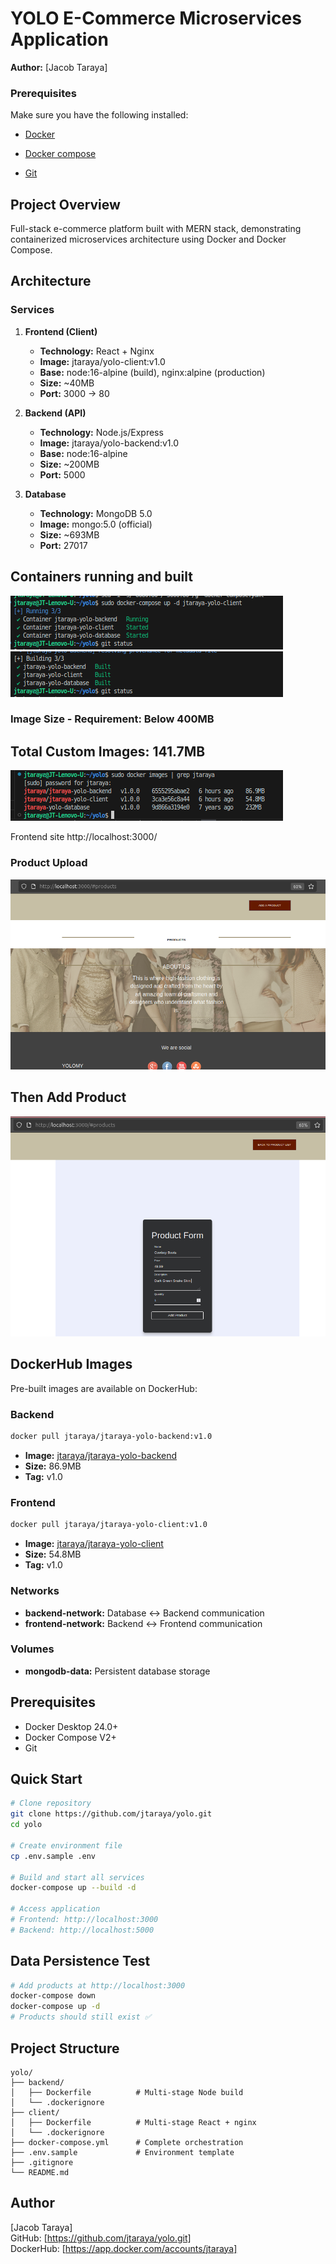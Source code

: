 # YOLO E-Commerce Microservices Application

**Author:** [Jacob Taraya]  

### Prerequisites
Make sure you have the following installed:

- [Docker](https://www.docker.com/get-started)

- [Docker compose](https://docs.docker.com/compose/install/)

- [Git](https://git-scm.com/)



## Project Overview

Full-stack e-commerce platform built with MERN stack, demonstrating containerized microservices architecture using Docker and Docker Compose.

## Architecture

### Services

1. **Frontend (Client)**
   - **Technology:** React + Nginx
   - **Image:** jtaraya/yolo-client:v1.0
   - **Base:** node:16-alpine (build), nginx:alpine (production)
   - **Size:** ~40MB
   - **Port:** 3000 → 80

2. **Backend (API)**
   - **Technology:** Node.js/Express
   - **Image:** jtaraya/yolo-backend:v1.0
   - **Base:** node:16-alpine
   - **Size:** ~200MB
   - **Port:** 5000

3. **Database**
   - **Technology:** MongoDB 5.0
   - **Image:** mongo:5.0 (official)
   - **Size:** ~693MB
   - **Port:** 27017
## Containers running and built
   ![alt text](<Screenshot from 2025-10-20 15-49-22.png>)
   ![alt text](<Screenshot from 2025-10-20 15-54-47.png>)



### Image Size - Requirement: Below 400MB
## Total Custom Images: 141.7MB
![alt text](<Screenshot from 2025-10-20 15-20-55.png>)


Frontend site http://localhost:3000/

###  Product Upload 
![alt text](<Screenshot from 2025-10-20 15-25-23.png>)

## Then Add Product 
![alt text](<Screenshot from 2025-10-20 15-30-12.png>)


## DockerHub Images

Pre-built images are available on DockerHub:

### Backend
```bash
docker pull jtaraya/jtaraya-yolo-backend:v1.0
```
- **Image:** [jtaraya/jtaraya-yolo-backend](https://hub.docker.com/r/jtaraya/jtaraya-yolo-backend)
- **Size:** 86.9MB
- **Tag:** v1.0

### Frontend
```bash
docker pull jtaraya/jtaraya-yolo-client:v1.0
```
- **Image:** [jtaraya/jtaraya-yolo-client](https://hub.docker.com/r/jtaraya/jtaraya-yolo-client)
- **Size:** 54.8MB
- **Tag:** v1.0


### Networks

- **backend-network:** Database ↔ Backend communication
- **frontend-network:** Backend ↔ Frontend communication

### Volumes

- **mongodb-data:** Persistent database storage

## Prerequisites

- Docker Desktop 24.0+
- Docker Compose V2+
- Git

## Quick Start
```bash
# Clone repository
git clone https://github.com/jtaraya/yolo.git
cd yolo

# Create environment file
cp .env.sample .env

# Build and start all services
docker-compose up --build -d

# Access application
# Frontend: http://localhost:3000
# Backend: http://localhost:5000
```

## Data Persistence Test
```bash
# Add products at http://localhost:3000
docker-compose down
docker-compose up -d
# Products should still exist ✅
```

## Project Structure
```
yolo/
├── backend/
│   ├── Dockerfile          # Multi-stage Node build
│   └── .dockerignore
├── client/
│   ├── Dockerfile          # Multi-stage React + nginx
│   └── .dockerignore
├── docker-compose.yml      # Complete orchestration
├── .env.sample             # Environment template
├── .gitignore
└── README.md
```



## Author

[Jacob Taraya]  
GitHub: [https://github.com/jtaraya/yolo.git]  
DockerHub: [https://app.docker.com/accounts/jtaraya]
